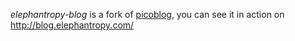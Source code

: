 *elephantropy-blog* is a fork of [picoblog][], you can see it in action on http://blog.elephantropy.com/

[picoblog]: http://software.clapper.org/picoblog/
